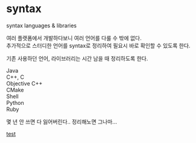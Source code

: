 # syntax

syntax languages & libraries

여러 플랫폼에서 개발하다보니 여러 언어를 다룰 수 밖에 없다.  
추가적으로 스터디한 언어를 syntax로 정리하여 필요시 바로 확인할 수 있도록 한다.  

기존 사용하던 언어, 라이브러리는 시간 남을 때 정리하도록 한다.  

Java  
C++, C  
Objective C++  
CMake  
Shell  
Python  
Ruby  

몇 년 안 쓰면 다 잃어버린다.. 정리해노면 그나마...

[test](https://frozenrain.io/wow)
